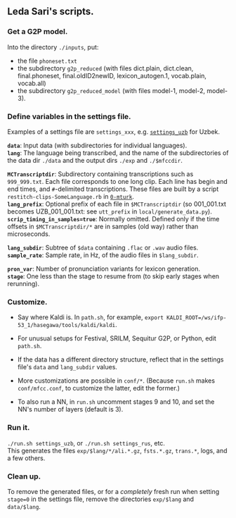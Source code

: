 ## Leda Sari's scripts.

### Get a G2P model.
Into the directory `./inputs`, put:  
- the file `phoneset.txt`  
- the subdirectory `g2p_reduced`
(with files dict.plain, dict.clean, final.phoneset, final.oldID2newID, lexicon_autogen.1, vocab.plain, vocab.all)  
- the subdirectory `g2p_reduced_model` (with files model-1, model-2, model-3).

### Define variables in the settings file.

Examples of a settings file are `settings_xxx`, e.g. [`settings_uzb`](./settings_uzb) for Uzbek.

**`data`**: Input data (with subdirectories for individual languages).  
**`lang`**: The language being transcribed, and the name of the subdirectories
of the data dir `./data` and the output dirs `./exp` and `./$mfccdir`.  

**`MCTranscriptdir`**: Subdirectory containing transcriptions such as `999_999.txt`. Each file corresponds to one long clip. Each line has begin and end times, and `#`-delimited transcriptions.  These files are built by a script `restitch-clips-SomeLanguage.rb` in [`0-mturk`](../0-mturk).  
**`lang_prefix`**: Optional prefix of each file in `$MCTranscriptdir` (so 001_001.txt becomes UZB_001_001.txt: see `utt_prefix` in `local/generate_data.py`).  
**`scrip_timing_in_samples=true`**: Normally omitted.  Defined only if the time offsets in `$MCTranscriptdir/*` are in samples (old way) rather than microseconds.  

**`lang_subdir`**: Subtree of `$data` containing `.flac` or `.wav` audio files.  
**`sample_rate`**: Sample rate, in Hz, of the audio files in `$lang_subdir`.  

**`pron_var`**: Number of pronunciation variants for lexicon generation.  
**`stage`**: One less than the stage to resume from (to skip early stages when rerunning).  

### Customize.

- Say where Kaldi is.  In `path.sh`, for example, `export KALDI_ROOT=/ws/ifp-53_1/hasegawa/tools/kaldi/kaldi`.

- For unusual setups for Festival, SRILM, Sequitur G2P, or Python, edit `path.sh`.

- If the data has a different directory structure, reflect that in the settings file's `data` and `lang_subdir` values.

- More customizations are possible in `conf/*`.  (Because `run.sh` makes `conf/mfcc.conf`, to customize
the latter, edit the former.)

- To also run a NN, in `run.sh` uncomment stages 9 and 10, and set the NN's number of layers (default is 3).

### Run it.

`./run.sh settings_uzb`, or `./run.sh settings_rus`, etc.  
This generates the files `exp/$lang/*/ali.*.gz`, `fsts.*.gz`, `trans.*`, logs, and a few others.

### Clean up.

To remove the generated files, or for a *completely* fresh run when setting `stage=0` in the settings file, remove the directories `exp/$lang` and `data/$lang`.
